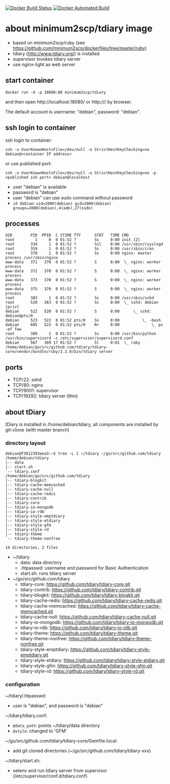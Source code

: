 [![Docker Build Status](https://img.shields.io/docker/build/minimum2scp/tdiary.svg)]()
[![Docker Automated Build](https://img.shields.io/docker/automated/minimum2scp/tdiary.svg)]()

# about minimum2scp/tdiary image

 * based on minimum2scp/ruby (see https://github.com/minimum2scp/dockerfiles/tree/master/ruby)
 * tdiary (http://www.tdiary.org/) is installed
 * supervisor invokes tdiary server
 * use nginx-light as web server

## start container

```
docker run -d -p 18080:80 minimum2scp/tdiary
```

and then open http://localhost:18080/ or http://<container ip address>/ by browser.

The default account is username: "debian", password: "debian".

## ssh login to container

ssh login to container:

```
ssh -o UserKnownHostsFile=/dev/null -o StrictHostKeyChecking=no debian@<container IP address>
```

or use published port:

```
ssh -o UserKnownHostsFile=/dev/null -o StrictHostKeyChecking=no -p <published ssh port> debian@localhost
```

 * user "debian" is available
 * password is "debian"
 * user "debian" can use sudo command without password
 * `id debian`: `uid=2000(debian) gid=2000(debian) groups=2000(debian),4(adm),27(sudo)`

## processes

```
UID        PID  PPID  C STIME TTY      STAT   TIME CMD
root         1     0  0 01:52 ?        Ss     0:00 init [2]
root       334     1  0 01:52 ?        Ssl    0:00 /usr/sbin/rsyslogd
root       359     1  0 01:52 ?        Ss     0:00 /usr/sbin/cron
root       370     1  0 01:52 ?        Ss     0:00 nginx: master process /usr/sbin/nginx
www-data   371   370  0 01:52 ?        S      0:00  \_ nginx: worker process
www-data   372   370  0 01:52 ?        S      0:00  \_ nginx: worker process
www-data   373   370  0 01:52 ?        S      0:00  \_ nginx: worker process
www-data   375   370  0 01:52 ?        S      0:00  \_ nginx: worker process
root       383     1  0 01:52 ?        Ss     0:00 /usr/sbin/sshd
root       520   383  0 01:52 ?        Ss     0:00  \_ sshd: debian [priv]
debian     522   520  0 01:52 ?        S      0:00      \_ sshd: debian@pts/0
debian     523   522  0 01:52 pts/0    Ss     0:00          \_ -bash
debian     685   523  0 01:52 pts/0    R+     0:00              \_ ps -ef fww
root       389     1  0 01:52 ?        Ss     0:00 /usr/bin/python /usr/bin/supervisord -c /etc/supervisor/supervisord.conf
debian     567   389 17 01:52 ?        Sl     0:01  \_ ruby /home/debian/go/src/github.com/tdiary/tdiary-core/vendor/bundle/ruby/2.2.0/bin/tdiary server
```

## ports

 * TCP/22: sshd
 * TCP/80: nginx
 * TCP/9001: supervisor
 * TCP/19292: tdiary server (thin)

## about tDiary

tDiary is installed in /home/debian/tdiary,
all components are installed by git-clone (with master branch)

### directory layout

```
debian@f3612393eea3:~$ tree -L 1 ~/tdiary ~/go/src/github.com/tdiary
/home/debian/tdiary
|-- data
|-- start.sh
`-- tdiary.conf
/home/debian/go/src/github.com/tdiary
|-- tdiary-blogkit
|-- tdiary-cache-memcached
|-- tdiary-cache-null
|-- tdiary-cache-redis
|-- tdiary-contrib
|-- tdiary-core
|-- tdiary-io-mongodb
|-- tdiary-io-rdb
|-- tdiary-style-emptdiary
|-- tdiary-style-etdiary
|-- tdiary-style-gfm
|-- tdiary-style-rd
|-- tdiary-theme
`-- tdiary-theme-nonfree

14 directories, 2 files
```

 * ~/tdiary
   * data: data directory
   * .htpasswd: username and password for Basic Authentication
   * start.sh: runs tdiary server
 * ~/go/src/github.com/tdiary
   * tdiary-core: https://github.com/tdiary/tdiary-core.git
   * tdiary-contrib: https://github.com/tdiary/tdiary-contrib.git
   * tdiary-blogkit: https://github.com/tdiary/tdiary-blogkit.git
   * tdiary-cache-redis: https://github.com/tdiary/tdiary-cache-redis.git
   * tdiary-cache-memcached: https://github.com/tdiary/tdiary-cache-memcached.git
   * tdiary-cache-null: https://github.com/tdiary/tdiary-cache-null.git
   * tdiary-io-mongodb: https://github.com/tdiary/tdiary-io-mongodb.git
   * tdiary-io-rdb: https://github.com/tdiary/tdiary-io-rdb.git
   * tdiary-theme: https://github.com/tdiary/tdiary-theme.git
   * tdiary-theme-nonfree: https://github.com/tdiary/tdiary-theme-nonfree.git
   * tdiary-style-emptdiary: https://github.com/tdiary/tdiary-style-emptdiary.git
   * tdiary-style-etdiary: https://github.com/tdiary/tdiary-style-etdiary.git
   * tdiary-style-gfm: https://github.com/tdiary/tdiary-style-gfm.git
   * tdiary-style-rd: https://github.com/tdiary/tdiary-style-rd.git

### configuration

~/tdiary/.htpasswd:

 * user is "debian", and password is "debian"

~/tdiary/tdiary.conf:

 * `@data_path`: points ~/tdiary/data directory
 * `@style`: changed to 'GFM'

~/go/src/github.com/tdiary/tdiary-core/Gemfile.local:

 * add git cloned directories (~/go/src/github.com/tdiary/tdiary-xxx)

~/tdiary/start.sh:

 * setenv and run tdiary server from supervisor (/etc/supervisor/conf.d/tdiary.conf)


